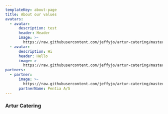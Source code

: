```yaml
---
templateKey: about-page
title: About our values
avatars:
  - avatar:
      description: test
      header: Header
      image: >-
        https://raw.githubusercontent.com/jeffyjo/artur-catering/master/static/img/artur_logo.png
  - avatar:
      description: Hi
      header: Hello
      image: >-
        https://raw.githubusercontent.com/jeffyjo/artur-catering/master/static/img/artur_logo.png
partners:
  - partner:
      image: >-
        https://raw.githubusercontent.com/jeffyjo/artur-catering/master/static/img/dsc_6299-01.jpeg
      partnerName: Pentia A/S
---
```

### Artur Catering
